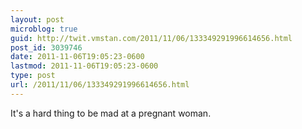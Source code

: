 ```yaml
---
layout: post
microblog: true
guid: http://twit.vmstan.com/2011/11/06/133349291996614656.html
post_id: 3039746
date: 2011-11-06T19:05:23-0600
lastmod: 2011-11-06T19:05:23-0600
type: post
url: /2011/11/06/133349291996614656.html
---
```

It's a hard thing to be mad at a pregnant woman.
